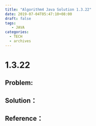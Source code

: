 ```yaml
---
title: "Algorithm4 Java Solution 1.3.22"
date: 2019-07-04T05:47:10+08:00
draft: false
tags:
   - JAVA
categories:
  - TECH
  - archives
---
```



# 1.3.22

## Problem:


## Solution：


## Reference：


